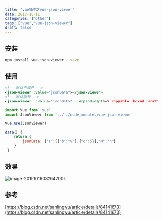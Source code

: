 ```yaml
---
title: "vue插件之vue-json-viewer"
date: 2017-10-11
categories: ["other"]
tags: ["vue","vue-json-viewer"]
draft: false 
---
```

## 安装
```bash
npm install vue-json-viewer --save
```

## 使用
```xml
<!-- 默认不展开 -->
<json-viewer :value="jsonData"></json-viewer>
<!-- 默认展开 -->
<json-viewer  :value="jsonData"  :expand-depth=5 copyable  boxed  sort></json-viewer>
```
```js
import Vue from 'vue'
import JsonViewer from '../../node_modules/vue-json-viewer'

Vue.use(JsonViewer)

data() {
    return {
        jsonData: {"a":[{"b":"v"},{"c":5}],"M":"n"}
    }
 }
```

## 效果

![image-20191016082647005](https://typora-1258677967.cos.ap-chengdu.myqcloud.com/image-20191016082647005.png)

## 参考
[https://blog.csdn.net/sanlingwu/article/details/84141673](https://blog.csdn.net/sanlingwu/article/details/84141673)